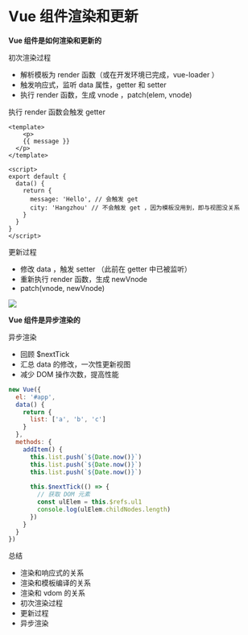 # Vue 组件渲染和更新

**Vue 组件是如何渲染和更新的**

初次渲染过程

- 解析模板为 render 函数（或在开发环境已完成，vue-loader ）
- 触发响应式，监听 data 属性，getter 和 setter
- 执行 render 函数，生成 vnode ，patch(elem, vnode)



执行 render 函数会触发 getter

```vue
<template>
	<p>
    {{ message }}
  </p>
</template>

<script>
export default {
  data() {
    return {
      message: 'Hello', // 会触发 get
      city: 'Hangzhou' // 不会触发 get ，因为模板没用到，即与视图没关系
    }
  }
}
</script>
```



更新过程

- 修改 data ，触发 setter （此前在 getter 中已被监听）
- 重新执行 render 函数，生成 newVnode
- patch(vnode, newVnode)

![](https://img.mukewang.com/szimg/5e834ef40001a76119201080.jpg)



**Vue 组件是异步渲染的**

异步渲染

- 回顾 $nextTick
- 汇总 data 的修改，一次性更新视图
- 减少 DOM 操作次数，提高性能

```js
new Vue({
  el: '#app',
  data() {
    return {
      list: ['a', 'b', 'c']
    }
  },
  methods: {
    addItem() {
      this.list.push(`${Date.now()}`)
      this.list.push(`${Date.now()}`)
      this.list.push(`${Date.now()}`)
      
      this.$nextTick(() => {
        // 获取 DOM 元素
        const ulElem = this.$refs.ul1
        console.log(ulElem.childNodes.length)
      })
    }
  }
})
```



总结

- 渲染和响应式的关系
- 渲染和模板编译的关系
- 渲染和 vdom 的关系
- 初次渲染过程
- 更新过程
- 异步渲染
